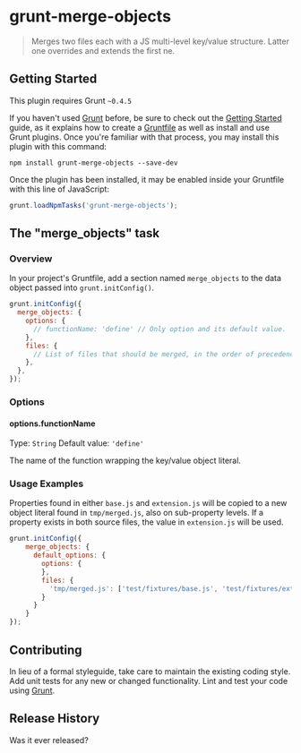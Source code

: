 # grunt-merge-objects

> Merges two files each with a JS multi-level key/value structure. Latter one overrides and extends the first ne.

## Getting Started
This plugin requires Grunt `~0.4.5`

If you haven't used [Grunt](http://gruntjs.com/) before, be sure to check out the [Getting Started](http://gruntjs.com/getting-started) guide, as it explains how to create a [Gruntfile](http://gruntjs.com/sample-gruntfile) as well as install and use Grunt plugins. Once you're familiar with that process, you may install this plugin with this command:

```shell
npm install grunt-merge-objects --save-dev
```

Once the plugin has been installed, it may be enabled inside your Gruntfile with this line of JavaScript:

```js
grunt.loadNpmTasks('grunt-merge-objects');
```

## The "merge_objects" task

### Overview
In your project's Gruntfile, add a section named `merge_objects` to the data object passed into `grunt.initConfig()`.

```js
grunt.initConfig({
  merge_objects: {
    options: {
      // functionName: 'define' // Only option and its default value.
    },
    files: {
      // List of files that should be merged, in the order of precedence. Later files override properties in earlier files.
    },
  },
});
```

### Options

#### options.functionName
Type: `String`
Default value: `'define'`

The name of the function wrapping the key/value object literal.

### Usage Examples

Properties found in either `base.js` and `extension.js` will be copied to a new object literal found in `tmp/merged.js`, also on sub-property levels.
If a property exists in both source files, the value in `extension.js` will be used.

```js
grunt.initConfig({
    merge_objects: {
      default_options: {
        options: {
        },
        files: {
          'tmp/merged.js': ['test/fixtures/base.js', 'test/fixtures/extension.js']
        }
      }
    }
});
```


## Contributing
In lieu of a formal styleguide, take care to maintain the existing coding style. Add unit tests for any new or changed functionality. Lint and test your code using [Grunt](http://gruntjs.com/).

## Release History
Was it ever released?
